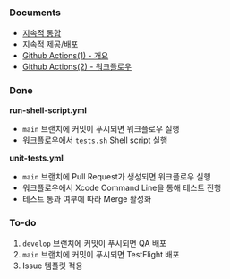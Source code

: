 ### Documents

- [지속적 통합](https://github.com/anjaeyoung26/TIL/blob/main/Etc/continuous-integration.md)
- [지속적 제공/배포](https://github.com/anjaeyoung26/TIL/blob/main/Etc/continuous-deployment-delivery.md)
- [Github Actions(1) - 개요](https://github.com/anjaeyoung26/TIL/blob/main/Etc/github-actions(1).md)
- [Github Actions(2) - 워크플로우](https://github.com/anjaeyoung26/TIL/blob/main/Etc/github-actions(2).md)

### Done

**run-shell-script.yml**

- `main` 브랜치에 커밋이 푸시되면 워크플로우 실행
- 워크플로우에서 `tests.sh` Shell script 실행

**unit-tests.yml**

- `main` 브랜치에 Pull Request가 생성되면 워크플로우 실행
- 워크플로우에서 Xcode Command Line을 통해 테스트 진행
- 테스트 통과 여부에 따라 Merge 활성화

### To-do

1. `develop` 브랜치에 커밋이 푸시되면 QA 배포
2. `main` 브랜치에 커밋이 푸시되면 TestFlight 배포
3. Issue 템플릿 적용